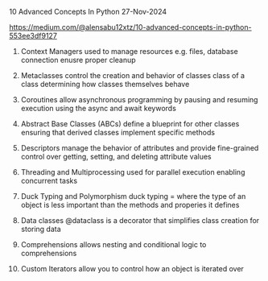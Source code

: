 10 Advanced Concepts In Python
27-Nov-2024

https://medium.com/@alensabu12xtz/10-advanced-concepts-in-python-553ee3df9127


01. Context Managers
used to manage resources e.g. files, database connection
enusre proper cleanup


02. Metaclasses
control the creation and behavior of classes
class of a class determining how classes themselves behave


03. Coroutines
allow asynchronous programming by pausing and resuming
execution using the async and await keywords


04. Abstract Base Classes (ABCs)
define a blueprint for other classes
ensuring that derived classes implement specific methods


05. Descriptors
manage the behavior of attributes and provide fine-grained
control over getting, setting, and deleting attribute values


06. Threading and Multiprocessing
used for parallel execution enabling concurrent tasks


07. Duck Typing and Polymorphism
duck typing = where the type of an object is less important
than the methods and properies it defines


08. Data classes
@dataclass is a decorator that simplifies class creation
for storing data


09. Comprehensions
allows nesting and conditional logic to comprehensions


10. Custom Iterators
allow you to control how an object is iterated over
